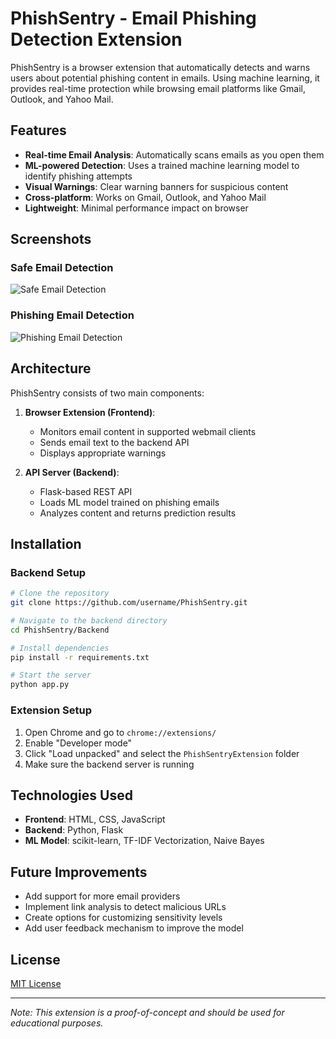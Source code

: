 # PhishSentry - Email Phishing Detection Extension

PhishSentry is a browser extension that automatically detects and warns users about potential phishing content in emails. Using machine learning, it provides real-time protection while browsing email platforms like Gmail, Outlook, and Yahoo Mail.

## Features

- **Real-time Email Analysis**: Automatically scans emails as you open them
- **ML-powered Detection**: Uses a trained machine learning model to identify phishing attempts
- **Visual Warnings**: Clear warning banners for suspicious content
- **Cross-platform**: Works on Gmail, Outlook, and Yahoo Mail
- **Lightweight**: Minimal performance impact on browser

## Screenshots

### Safe Email Detection
![Safe Email Detection](https://raw.githubusercontent.com/username/PhishSentry/main/screenshots/safe-email-detection.png)

### Phishing Email Detection
![Phishing Email Detection](https://raw.githubusercontent.com/username/PhishSentry/main/screenshots/phishing-email-detection.png)

## Architecture

PhishSentry consists of two main components:

1. **Browser Extension (Frontend)**: 
   - Monitors email content in supported webmail clients
   - Sends email text to the backend API
   - Displays appropriate warnings

2. **API Server (Backend)**:
   - Flask-based REST API
   - Loads ML model trained on phishing emails
   - Analyzes content and returns prediction results

## Installation

### Backend Setup
```bash
# Clone the repository
git clone https://github.com/username/PhishSentry.git

# Navigate to the backend directory
cd PhishSentry/Backend

# Install dependencies
pip install -r requirements.txt

# Start the server
python app.py
```

### Extension Setup
1. Open Chrome and go to `chrome://extensions/`
2. Enable "Developer mode"
3. Click "Load unpacked" and select the `PhishSentryExtension` folder
4. Make sure the backend server is running

## Technologies Used

- **Frontend**: HTML, CSS, JavaScript
- **Backend**: Python, Flask
- **ML Model**: scikit-learn, TF-IDF Vectorization, Naive Bayes

## Future Improvements

- Add support for more email providers
- Implement link analysis to detect malicious URLs
- Create options for customizing sensitivity levels
- Add user feedback mechanism to improve the model

## License

[MIT License](LICENSE)

---

*Note: This extension is a proof-of-concept and should be used for educational purposes.* 